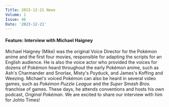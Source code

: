 ```yaml
---
Title: 2023-12-21 News
Volume: 1
Issue: 46
Date: '2023-12-21'
---
```

#### Feature: Interview with Michael Haigney
Michael Haigney (Mike) was the original Voice Director for the Pokémon anime and the first four movies, responsible for adapting the scripts for an English audience. He is also the voice actor who provided the voices for dozens of Pokémon heard throughout the early Pokémon anime, such as Ash's Charmander and Snorlax, Misty's Psyduck, and James's Koffing and Weezing. Michael's voiced Pokémon can also be heard in several video games, such as _Pokémon Puzzle League_ and the _Super Smash Bros._ franchise of games. These days, he attends conventions and hosts his own podcast, _Original Pokéman_. We are excited to share our interview with him for Johto Times!